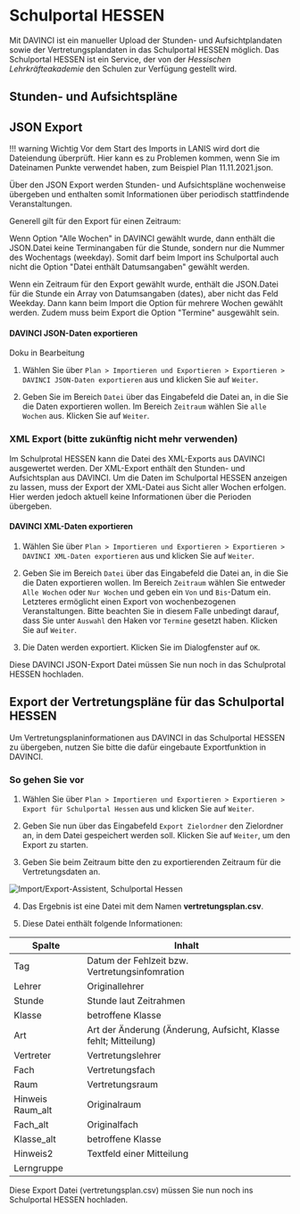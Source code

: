 # Schulportal HESSEN

Mit DAVINCI ist ein manueller Upload der Stunden- und Aufsichtplandaten sowie der Vertretungsplandaten in das Schulportal HESSEN möglich. Das Schulportal HESSEN ist ein Service, der von der _Hessischen Lehrkräfteakademie_ den Schulen zur Verfügung gestellt wird.

## Stunden- und Aufsichtspläne

## JSON Export

!!! warning Wichtig
    Vor dem Start des Imports in LANIS wird dort die Dateiendung überprüft. Hier kann es zu Problemen kommen, wenn Sie im Dateinamen Punkte verwendet haben, zum Beispiel Plan 11.11.2021.json.

Über den JSON Export werden Stunden- und Aufsichtspläne wochenweise übergeben und enthalten somit Informationen über periodisch stattfindende Veranstaltungen.

Generell gilt für den Export für einen Zeitraum:

Wenn Option "Alle Wochen" in DAVINCI gewählt wurde, dann enthält die JSON.Datei keine Terminangaben für die Stunde, sondern nur die Nummer des Wochentags (weekday). Somit darf beim Import ins Schulportal auch nicht die Option "Datei enthält Datumsangaben" gewählt werden.

Wenn ein Zeitraum für den Export gewählt wurde, enthält die JSON.Datei für die Stunde ein Array von Datumsangaben (dates), aber nicht das Feld Weekday. Dann kann beim Import die Option für mehrere Wochen gewählt werden. Zudem muss beim Export die Option "Termine" ausgewählt sein.

#### DAVINCI JSON-Daten exportieren

Doku in Bearbeitung

1. Wählen Sie über `Plan > Importieren und Exportieren > Exportieren > DAVINCI JSON-Daten exportieren` aus und klicken Sie auf `Weiter`.

2. Geben Sie im Bereich `Datei` über das Eingabefeld die Datei an, in die Sie die Daten exportieren wollen. Im Bereich `Zeitraum` wählen Sie `alle Wochen` aus. Klicken Sie auf `Weiter`.

### XML Export (bitte zukünftig nicht mehr verwenden)

Im Schulprotal HESSEN kann die Datei des XML-Exports aus DAVINCI ausgewertet werden. Der XML-Export enthält den Stunden- und Aufsichtsplan aus DAVINCI. Um die Daten im Schulportal HESSEN anzeigen zu lassen, muss der Export der XML-Datei aus Sicht aller Wochen erfolgen. Hier werden jedoch aktuell keine Informationen über die Perioden übergeben.

#### DAVINCI XML-Daten exportieren

1. Wählen Sie über `Plan > Importieren und Exportieren > Exportieren > DAVINCI XML-Daten exportieren` aus und klicken Sie auf `Weiter`.

2. Geben Sie im Bereich `Datei` über das Eingabefeld die Datei an, in die Sie die Daten exportieren wollen. Im Bereich `Zeitraum` wählen Sie entweder `Alle Wochen` oder `Nur Wochen` und geben ein `Von` und `Bis`-Datum ein. Letzteres ermöglicht einen Export von wochenbezogenen Veranstaltungen. Bitte beachten Sie in diesem Falle unbedingt darauf, dass Sie unter `Auswahl` den Haken vor `Termine` gesetzt haben. Klicken Sie auf `Weiter`.
3. Die Daten werden exportiert. Klicken Sie im Dialogfenster auf `OK`. 

Diese DAVINCI JSON-Export Datei müssen Sie nun noch in das Schulprotal HESSEN hochladen.

## Export der Vertretungspläne für das Schulportal HESSEN

Um Vertretungsplaninformationen aus DAVINCI in das Schulportal HESSEN zu übergeben, nutzen Sie bitte die dafür eingebaute Exportfunktion in DAVINCI.

### So gehen Sie vor

1. Wählen Sie über `Plan > Importieren und Exportieren > Exportieren > Export für Schulportal Hessen` aus und klicken Sie auf `Weiter`.

2. Geben Sie nun über das Eingabefeld `Export Zielordner` den Zielordner an, in dem Datei gespeichert werden soll. Klicken Sie auf `Weiter`, um den Export zu starten.

3. Geben Sie beim Zeitraum bitte den zu exportierenden Zeitraum für die Vertretungsdaten an.

![Import/Export-Assistent, Schulportal Hessen](/assets/images/regionales/sshot11.png)

4. Das Ergebnis ist eine Datei mit dem Namen **vertretungsplan.csv**.

5. Diese Datei enthält folgende Informationen:

Spalte | Inhalt
-|-
Tag| Datum der Fehlzeit bzw. Vertretungsinfomration
Lehrer| Originallehrer
Stunde|Stunde laut Zeitrahmen
Klasse| betroffene Klasse
Art | Art der Änderung (Änderung, Aufsicht, Klasse fehlt; Mitteilung)
Vertreter| Vertretungslehrer
Fach|Vertretungsfach
Raum| Vertretungsraum
Hinweis Raum_alt| Originalraum
Fach_alt |Originalfach
Klasse_alt| betroffene Klasse
Hinweis2|Textfeld einer Mitteilung
Lerngruppe|

Diese Export Datei (vertretungsplan.csv) müssen Sie nun noch ins Schulportal HESSEN hochladen.